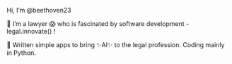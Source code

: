 Hi, I’m @beethoven23

👀 I’m a lawyer 😱 who is fascinated by software development - legal.innovate() !

🌱 Written simple apps to bring ✨AI✨ to the legal profession. Coding mainly in Python.

